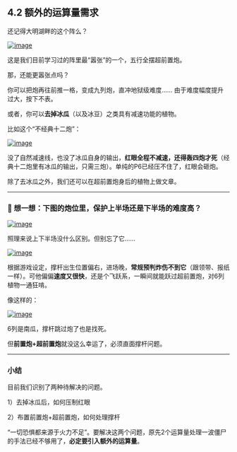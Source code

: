 ## 4.2 额外的运算量需求

 

还记得大明湖畔的这个阵么？

 

[![image](https://forum.crescb.com/wp-content/uploads/wpforo/attachments/2/thumbnail/336-image.png)](https://forum.crescb.com/wp-content/uploads/wpforo/attachments/2/336-image.png)



 

这是我们目前学习过的阵里最“嚣张”的一个，五行全摆超前置炮。

 

那，还能更嚣张点吗？

 

你可以把炮再往前推一格，变成九列炮，直冲地狱级难度…… 由于难度幅度提升过大，按下不表。

 

或者，你可以**去掉冰瓜**（以及冰豆）之类具有减速功能的植物。

 

比如这个“不经典十二炮”：

 

[![image](https://forum.crescb.com/wp-content/uploads/wpforo/attachments/2/thumbnail/337-image.png)](https://forum.crescb.com/wp-content/uploads/wpforo/attachments/2/337-image.png)



 

没了自然减速线，也没了冰瓜自身的输出，**红眼全程不减速，还得轰四炮才死**（经典十二炮里有冰瓜的输出，只需三炮）。单纯的P6已经压不住了，红眼会砸炮。

 

除了去冰瓜之外，我们还可以在超前置炮身后的植物上做文章。

---

 ### 🤔 想一想：下图的炮位里，保护上半场还是下半场的难度高？

 

[![image](https://forum.crescb.com/wp-content/uploads/wpforo/attachments/2/thumbnail/338-image.png)](https://forum.crescb.com/wp-content/uploads/wpforo/attachments/2/338-image.png)



 

照理来说上下半场没什么区别。但别忘了它……

 

[![image](https://forum.crescb.com/wp-content/uploads/wpforo/attachments/2/thumbnail/339-image.png)](https://forum.crescb.com/wp-content/uploads/wpforo/attachments/2/339-image.png)



 

根据游戏设定，撑杆出生位置偏右，进场晚，**常规预判炸伤不到它**（跟领带、报纸一样）。可他偏偏**速度又很快**，还是个飞跃系，一瞬间就能跃过超前置炮，对6列植物一通狂啃。

 

像这样的：

 

[![image](https://forum.crescb.com/wp-content/uploads/wpforo/attachments/2/thumbnail/340-image.png)](https://forum.crescb.com/wp-content/uploads/wpforo/attachments/2/340-image.png)



 

6列是南瓜，撑杆跳过炮了也是找死。

 

但**前置炮+超前置炮**就没这么幸运了，必须直面撑杆问题。

---

### 小结

 

目前我们识别了两种待解决的问题。

1）去掉冰瓜后，如何压制红眼

2）布置前置炮+超前置炮，如何处理撑杆

 

“一切恐惧都来源于火力不足”。要解决这两个问题，原先2个运算量处理一波僵尸的手法已经不够用了，**必定要引入额外的运算量**。